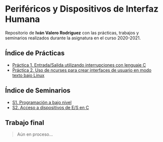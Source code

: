 # Periféricos y Dispositivos de Interfaz Humana
Repositorio de **Iván Valero Rodríguez** con las prácticas, trabajos y seminarios realizados durante la asignatura en el curso 2020-2021.


## Índice de Prácticas
 - [Práctica 1. Entrada/Salida utilizando interrupciones con lenguaje C](P1/README.md)
 - [Práctica 2. Uso de ncurses para crear interfaces de usuario en modo texto bajo Linux](P2/README.md)
## Índice de Seminarios
- [S1. Programación a bajo nivel](S1/README.md)
- [S2. Acceso a dispositivos de E/S en C](S2/README.md)
## Trabajo final
> Aún en proceso...